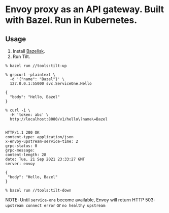 # Envoy proxy as an API gateway. Built with Bazel. Run in Kubernetes.

## Usage

1. Install [Bazelisk](https://github.com/bazelbuild/bazelisk#installation).
1. Run Tilt.

```shell
% bazel run //tools:tilt-up

% grpcurl -plaintext \
  -d '{"name": "Bazel"}' \
  127.0.0.1:55000 svc.ServiceOne.Hello

{
  "body": "Hello, Bazel"
}

% curl -i \
  -H 'token: abc' \
  http://localhost:8080/v1/hello\?name\=Bazel


HTTP/1.1 200 OK
content-type: application/json
x-envoy-upstream-service-time: 2
grpc-status: 0
grpc-message:
content-length: 28
date: Tue, 21 Sep 2021 23:33:27 GMT
server: envoy

{
 "body": "Hello, Bazel"
}

% bazel run //tools:tilt-down
```

NOTE: Until `service-one` become available, Envoy will return HTTP 503: `upstream connect error` or `no healthy upstream`
